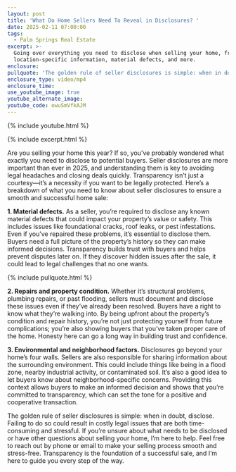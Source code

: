 ```yaml
---
layout: post
title: 'What Do Home Sellers Need To Reveal in Disclosures? '
date: 2025-02-11 07:00:00
tags:
  - Palm Springs Real Estate
excerpt: >-
  Going over everything you need to disclose when selling your home, from
  location-specific information, material defects, and more. 
enclosure:
pullquote: 'The golden rule of seller disclosures is simple: when in doubt, disclose.'
enclosure_type: video/mp4
enclosure_time:
use_youtube_image: true
youtube_alternate_image:
youtube_code: owuSmVfkAJM
---
```

{% include youtube.html %}

{% include excerpt.html %}

Are you selling your home this year? If so, you’ve probably wondered what exactly you need to disclose to potential buyers. Seller disclosures are more important than ever in 2025, and understanding them is key to avoiding legal headaches and closing deals quickly. Transparency isn’t just a courtesy—it’s a necessity if you want to be legally protected. Here’s a breakdown of what you need to know about seller disclosures to ensure a smooth and successful home sale:

**1\. Material defects.** As a seller, you’re required to disclose any known material defects that could impact your property’s value or safety. This includes issues like foundational cracks, roof leaks, or pest infestations. Even if you’ve repaired these problems, it’s essential to disclose them. Buyers need a full picture of the property’s history so they can make informed decisions. Transparency builds trust with buyers and helps prevent disputes later on. If they discover hidden issues after the sale, it could lead to legal challenges that no one wants.

{% include pullquote.html %}

**2\. Repairs and property condition.** Whether it’s structural problems, plumbing repairs, or past flooding, sellers must document and disclose these issues even if they’ve already been resolved. Buyers have a right to know what they’re walking into. By being upfront about the property’s condition and repair history, you’re not just protecting yourself from future complications; you’re also showing buyers that you’ve taken proper care of the home. Honesty here can go a long way in building trust and confidence.

**3\. Environmental and neighborhood factors.** Disclosures go beyond your home’s four walls. Sellers are also responsible for sharing information about the surrounding environment. This could include things like being in a flood zone, nearby industrial activity, or contaminated soil. It’s also a good idea to let buyers know about neighborhood-specific concerns. Providing this context allows buyers to make an informed decision and shows that you’re committed to transparency, which can set the tone for a positive and cooperative transaction.

The golden rule of seller disclosures is simple: when in doubt, disclose. Failing to do so could result in costly legal issues that are both time-consuming and stressful. If you’re unsure about what needs to be disclosed or have other questions about selling your home, I’m here to help. Feel free to reach out by phone or email to make your selling process smooth and stress-free. Transparency is the foundation of a successful sale, and I’m here to guide you every step of the way.